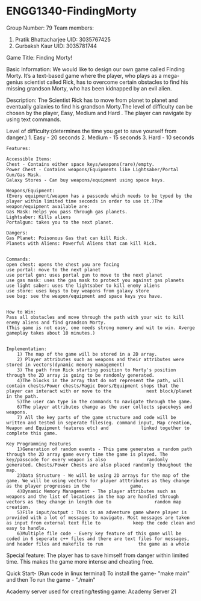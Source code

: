 # ENGG1340-FindingMorty
Group Number: 79
Team members:
1) Pratik Bhattacharjee UID: 3035767425
2) Gurbaksh Kaur        UID: 3035781744



Game Title: Finding Morty!

Basic Information:
    We would like to design our own game called Finding Morty. It’s a text-based game where the player, who plays as a mega-genius scientist called Rick, has to overcome certain obstacles to find his missing grandson Morty, who has been kidnapped by an evil alien.

Description: 
    The Scientist Rick has to move from planet to planet and eventually galaxies to find his grandson Morty.The level of difficulty can be chosen by the player, Easy, Medium and Hard . The player can navigate by using text commands. 

Level of difficulty:(determines the time you get to save yourself from danger.)
    1. Easy - 20 seconds
    2. Medium - 15 seconds
    3. Hard - 10 seconds


    Features: 
    
    Accessible Items:
    Chest - Contains either space keys/weapons(rare)/empty.
    Power Chest - Contains weapons/Equipments like Lightsaber/Portal Gun/Gas Mask.
    Galaxy Stores - Can buy weapons/equipment using space keys.
    
    Weapons/Equipment: 
    (Every equipment/weapon has a passcode which needs to be typed by the player within limited time seconds in order to use it.)The weapon/equipment available are:
    Gas Mask: Helps you pass through gas planets.
    Lightsaber: Kills aliens
    Portalgun: takes you to the next planet.

    Dangers: 
    Gas Planet: Poisonous Gas that can kill Rick.
    Planets with Aliens: Powerful Aliens that can kill Rick.
    

    Commands:
    open chest: opens the chest you are facing
    use portal: move to the next planet
    use portal gun: uses portal gun to move to the next planet
    use gas mask: uses the gas mask to protect you against gas planets
    use light saber: uses the lightsaber to kill enemy aliens
    use store: uses keys to buy weapons from galaxy store
    see bag: see the weapon/equipment and space keys you have.


    How to Win:
    Pass all obstacles and move through the path with your wit to kill enemy aliens and find grandson Morty.
    (This game is not easy, one needs strong memory and wit to win. Averge gameplay takes about 10 minutes.)


    Implementation:
        1) The map of the game will be stored in a 2D array.
        2) Player attributes such as weapons and their attributes were stored in vectors(dynamic memory management)
        3) The path from Rick starting position to Morty's position through the 2D array is going to be randomly generated.
        4)The blocks in the array that do not represent the path, will contain chests/Power chests/Magic Doors/Equipment shops that the player can interact with or move to the             next block/planet in the path.
        5)The user can type in the commands to navigate through the game.
        6)The player attributes change as the user collects spacekeys and weapons.
        7) All the key parts of the game structure and code will be written and tested in seperate files(eg. command input, Map creation, Weapon and Equipment features etc) and            linked together to complete this game.

    Key Programming Features
        1)Generation of random events - This game generates a random path through the 2D array game every time the game is played. The key/passcode for every weapon is also               randomly generated. Chests/Power Chests are also placed randomly thoughout the map.
        2)Data Strusture - We will be using 2D arrays for the map of the game. We will be using vectors for player atttributes as they change as the player progresses in the               game.
        4)Dynamic Memory Management - The player attributes such as weapons and the list of locations in the map are handled through vectors as they change in length due to                random map creation.
        5)File input/output : This is an adventure game where player is provided with a lot of messages to navigate. Most messages are taken as input from external text file to            keep the code clean and easy to handle.
        6)Multiple file code - Every key feature of this game will be coded in 6 seperate c++ files and there are text files for messages, and header files and makefile to run             the game as a whole

 Special feature: The player has to save himself from danger within limited time. This makes the game more intense and cheating free.
 
 Quick Start-
 (Run code in linux terminal)
 To install the game- "make main" and then
 To run the game - "./main"
 
 
 Academy server used for creating/testing game: Academy Server 21

